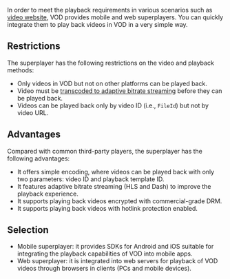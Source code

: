 In order to meet the playback requirements in various scenarios such as [video website](https://cloud.tencent.com/document/product/266/34147), VOD provides mobile and web superplayers. You can quickly integrate them to play back videos in VOD in a very simple way.

## Restrictions

The superplayer has the following restrictions on the video and playback methods:

* Only videos in VOD but not on other platforms can be played back.
* Video must be [transcoded to adaptive bitrate streaming](https://cloud.tencent.com/document/product/266/34071) before they can be played back.
* Videos can be played back only by video ID (i.e., `FileId`) but not by video URL.

## Advantages

Compared with common third-party players, the superplayer has the following advantages:

* It offers simple encoding, where videos can be played back with only two parameters: video ID and playback template ID.
* It features adaptive bitrate streaming (HLS and Dash) to improve the playback experience.
* It supports playing back videos encrypted with commercial-grade DRM.
* It supports playing back videos with hotlink protection enabled.


## Selection

- Mobile superplayer: it provides SDKs for Android and iOS suitable for integrating the playback capabilities of VOD into mobile apps.
- Web superplayer: it is integrated into web servers for playback of VOD videos through browsers in clients (PCs and mobile devices).
